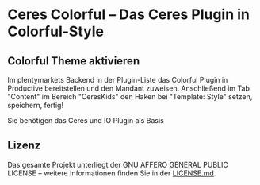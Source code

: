 # Ceres Colorful – Das Ceres Plugin in Colorful-Style

<div class="container-toc"></div>

## Colorful Theme aktivieren

Im plentymarkets Backend in der Plugin-Liste das Colorful Plugin in Productive bereitstellen und den Mandant zuweisen.
Anschließend im Tab "Content" im Bereich "CeresKids" den Haken bei "Template: Style" setzen, speichern, fertig!

<div class="alert alert-info" role="alert">
    Sie benötigen das Ceres und IO Plugin als Basis
</div>

## Lizenz

Das gesamte Projekt unterliegt der GNU AFFERO GENERAL PUBLIC LICENSE – weitere Informationen finden Sie in der [LICENSE.md](https://github.com/plentymarkets/plugin-ceres/blob/stable/LICENSE.md).